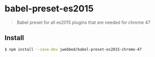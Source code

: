 # babel-preset-es2015

> Babel preset for all es2015 plugins that are needed for chrome 47

## Install

```sh
$ npm install --save-dev jwebbed/babel-preset-es2015-chrome-47
```
